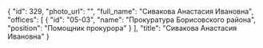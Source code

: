 {
    "id": 329,
    "photo_url": "",
    "full_name": "Сивакова Анастасия Ивановна",
    "offices": [
        {
            "id": "05-03",
            "name": "Прокуратура Борисовского района",
            "position": "Помощник прокурора"
        }
    ],
    "title": "Сивакова Анастасия Ивановна"
}
